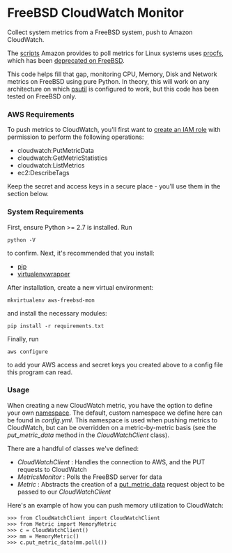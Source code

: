 # FreeBSD CloudWatch Monitor

Collect system metrics from a FreeBSD system, push to Amazon CloudWatch.

The [scripts](http://docs.aws.amazon.com/AWSEC2/latest/UserGuide/mon-scripts.html) Amazon provides to poll metrics for Linux systems uses [procfs](https://en.wikipedia.org/wiki/Procfs), which has been [deprecated on FreeBSD](https://lists.freebsd.org/pipermail/freebsd-fs/2011-February/010760.html). 

This code helps fill that gap, monitoring CPU, Memory, Disk and Network metrics on FreeBSD using pure Python. In theory, this will work on any architecture on which [psutil](https://github.com/giampaolo/psutil) is configured to work, but this code has been tested on FreeBSD only.

### AWS Requirements

To push metrics to CloudWatch, you'll first want to [create an IAM role](http://docs.aws.amazon.com/IAM/latest/UserGuide/access_policies_manage.html) with permission to perform the following operations:

* cloudwatch:PutMetricData
* cloudwatch:GetMetricStatistics
* cloudwatch:ListMetrics
* ec2:DescribeTags

Keep the secret and access keys in a secure place - you'll use them in the section below.

### System Requirements

First, ensure Python >= 2.7 is installed. Run

    python -V

to confirm. Next, it's recommended that you install:

* [pip](https://pip.pypa.io/en/stable/installing/)
* [virtualenvwrapper](http://virtualenvwrapper.readthedocs.io/en/latest/install.html#basic-installation)

After installation, create a new virtual environment:

    mkvirtualenv aws-freebsd-mon

and install the necessary modules:

    pip install -r requirements.txt

Finally, run

    aws configure

to add your AWS access and secret keys you created above to a config file this program can read.

### Usage

When creating a new CloudWatch metric, you have the option to define your own [namespace](http://docs.aws.amazon.com/AmazonCloudWatch/latest/monitoring/aws-namespaces.html). The default, custom namespace we define here can be found in _config.yml_. This namespace is used when pushing metrics to CloudWatch, but can be overridden on a metric-by-metric basis (see the _put\_metric\_data_ method in the _CloudWatchClient_ class).

There are a handful of classes we've defined:

* _CloudWatchClient_ : Handles the connection to AWS, and the PUT requests to CloudWatch
* _MetricsMonitor_ : Polls the FreeBSD server for data
* _Metric_ : Abstracts the creation of a [put\_metric\_data](http://boto3.readthedocs.io/en/latest/reference/services/cloudwatch.html#CloudWatch.Client.put_metric_data) request object to be passed to our _CloudWatchClient_

Here's an example of how you can push memory utilization to CloudWatch:

	>>> from CloudWatchClient import CloudWatchClient
	>>> from Metric import MemoryMetric
	>>> c = CloudWatchClient()
	>>> mm = MemoryMetric()
	>>> c.put_metric_data(mm.poll())
